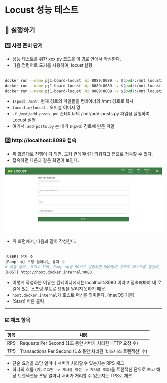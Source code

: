 # Locust 성능 테스트

## 🚀 실행하기

### 1️⃣ 사전 준비 단계
- 성능 테스트를 위한 xxx.py 코드를 이 경로 안에서 작성한다.
- 다음 명령어로 도커를 사용하여, locust 실행
```bash

docker run --name pj1-board-locust -dp 8089:8089 -v $(pwd):/mnt locustio/locust -f /mnt/add-posts.py
docker run --name pj1-board-locust -dp 8089:8089 -v $(pwd):/mnt locustio/locust -f /mnt/add-users.py
docker run --name pj1-board-locust -dp 8089:8089 -v $(pwd):/mnt locustio/locust -f /mnt/board.py
```

- `$(pwd):/mnt` : 현재 경로의 파일들을 컨테이너의 /mnt 경로로 복사
- `locustio/locust` : 오피셜 이미지 명
- `-f /mnt/add-posts.py`: 컨테이너의 /mnt/add-posts.py 파일을 실행하여 Locust 실행
- 여기서, `add-posts.py` 는 내가 `$(pwd)` 경로에 만든 파일

### 2️⃣ http://localhost:8089 접속

- 위 흐름대로 진행이 다 되면, 도커 컨테이너가 띄워지고 웹으로 접속할 수 있다.
- 접속하면 다음과 같은 화면이 보인다.
  
![Locust Preview](../docs/locust.png)

- 위 화면에서, 다음과 같이 작성한다.
```bash

[USER] 유저 수
[Ramp up] 초당 늘어나는 유저 수 
# 예를 들어, 유저수 500, Ramp up을 50으로 설정하면 500명의 유저로 테스트를 할건데, 한꺼번에 확 보내지말고 초당 50명씩 천천히 늘려달라는 의미
[HOST] http://host.docker.internal:8080
```
- 이렇게 작성하는 이유는 컨테이너에서는 localhost:8080 이라고 접속해봐야 내 로컬에 있는 스프링 부트로 요청을 날리지 못하기 때문.
- `host.docker.internal`가 호스트 머신을 의미한다. (macOS 기준) 
- [Start] 버튼 클릭

---

### ☑️ 체크 항목

| 항목  | 내용                                                |
|-----|---------------------------------------------------|
| RPS | Requests Per Second (1초 동안 서버가 처리한 HTTP 요청 수)     |
| TPS | Transactions Per Second (1초 동안 처리된 '비즈니스 트랜잭션' 수) |

- 단순 요청을 초당 얼마나 서버가 처리할 수 있는지는 RPS 체크
- 하나의 흐름 (예: `로그인 -> 게시글 작성 -> 게시글 조회`)을 트랜잭션 단위로 보고 해당 트랜잭션을 초당 얼마나 서버가 처리할 수 있는지는 TPS로 체크

